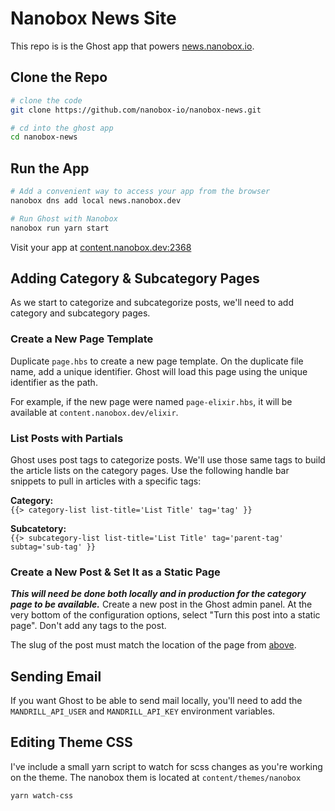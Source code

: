 # Nanobox News Site
This repo is is the Ghost app that powers [news.nanobox.io](https://news.nanobox.io).

## Clone the Repo

```bash
# clone the code
git clone https://github.com/nanobox-io/nanobox-news.git

# cd into the ghost app
cd nanobox-news
```

## Run the App

```bash
# Add a convenient way to access your app from the browser
nanobox dns add local news.nanobox.dev

# Run Ghost with Nanobox
nanobox run yarn start
```

Visit your app at <a href="http://news.nanobox.dev:2368" target="\_blank">content.nanobox.dev:2368</a>

## Adding Category & Subcategory Pages
As we start to categorize and subcategorize posts, we'll need to add category and subcategory pages.

### Create a New Page Template
Duplicate `page.hbs` to create a new page template. On the duplicate file name, add a unique identifier. Ghost will load this page using the unique identifier as the path.

For example, if the new page were named `page-elixir.hbs`, it will be available at `content.nanobox.dev/elixir`.

### List Posts with Partials
Ghost uses post tags to categorize posts. We'll use those same tags to build the article lists on the category pages. Use the following handle bar snippets to pull in articles with a specific tags:

**Category:**  
`{{> category-list list-title='List Title' tag='tag' }}`  

**Subcatetory:**  
`{{> subcategory-list list-title='List Title' tag='parent-tag' subtag='sub-tag' }}`

### Create a New Post & Set It as a Static Page
***This will need be done both locally and in production for the category page to be available.*** Create a new post in the Ghost admin panel. At the very bottom of the configuration options, select "Turn this post into a static page". Don't add any tags to the post.

The slug of the post must match the location of the page from [above](#create-a-new-page-template).

## Sending Email
If you want Ghost to be able to send mail locally, you'll need to add the `MANDRILL_API_USER` and `MANDRILL_API_KEY` environment variables.

## Editing Theme CSS
I've include a small yarn script to watch for scss changes as you're working on the theme. The nanobox them is located at `content/themes/nanobox`

```bash
yarn watch-css
```
